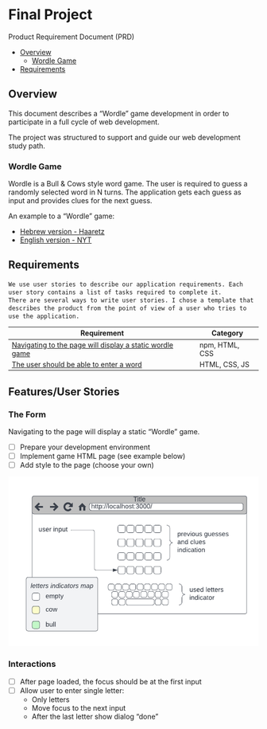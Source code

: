 # Final Project

Product Requirement Document (PRD)

- [Overview](#overview)
    - [Wordle Game](#wordle-game)
- [Requirements](#requirements)

## Overview

This document describes a “Wordle” game development in order to participate in a full cycle of web development.

The project was structured to support and guide our web development study path.

### Wordle Game

Wordle is a Bull & Cows style word game. The user is required to guess a randomly selected word in N turns. The
application gets each guess as input and provides clues for the next guess.

An example to a “Wordle” game:

* [Hebrew version - Haaretz](https://www.haaretz.co.il/riddles/ty-page/haaretz-wordle)
* [English version - NYT](https://www.nytimes.com/games/wordle/index.html)

## Requirements

    We use user stories to describe our application requirements. Each user story contains a list of tasks required to complete it.
    There are several ways to write user stories. I chose a template that describes the product from the point of view of a user who tries to use the application.

| Requirement                                                           | Category       |
|-----------------------------------------------------------------------|----------------|
| [Navigating to the page will display a static wordle game](#the-form) | npm, HTML, CSS | 
| [The user should be able to enter a word](./)                         | HTML, CSS, JS  | 

## Features/User Stories

### The Form

Navigating to the page will display a static “Wordle” game.

* [ ] Prepare your development environment
* [ ] Implement game HTML page (see example below)
* [ ] Add style to the page (choose your own)

![Mock ](docs/wordle-mock.png)

### Interactions

* [ ] After page loaded, the focus should be at the first input
* [ ] Allow user to enter single letter:
    - Only letters
    - Move focus to the next input
    - After the last letter show dialog “done”
